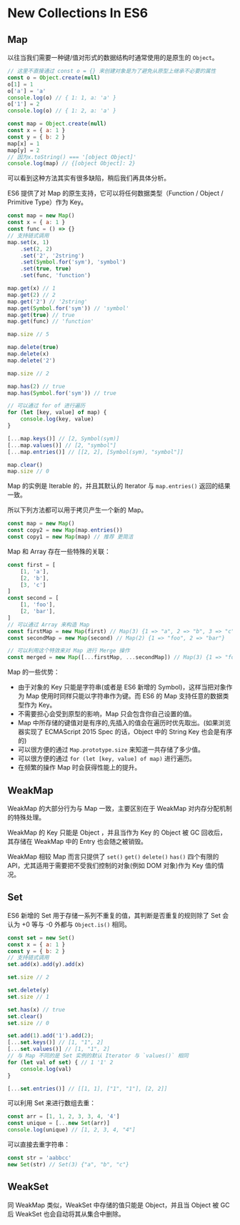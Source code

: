 # New Collections In ES6

## Map
以往当我们需要一种键/值对形式的数据结构时通常使用的是原生的 `Object`。
```js
// 这里不直接通过 const o = {} 来创建对象是为了避免从原型上继承不必要的属性
const o = Object.create(null)
o[1] = 1
o['a'] = 'a'
console.log(o) // { 1: 1, a: 'a' }
o['1'] = 2
console.log(o) // { 1: 2, a: 'a' }

const map = Object.create(null)
const x = { a: 1 }
const y = { b: 2 }
map[x] = 1
map[y] = 2
// 因为x.toString() === '[object Object]'
console.log(map) // {[object Object]: 2}
```
可以看到这种方法其实有很多缺陷，稍后我们再具体分析。  
    
ES6 提供了对 Map 的原生支持，它可以将任何数据类型（Function / Object / Primitive Type）作为 Key。  
```js
const map = new Map()
const x = { a: 1 }
const func = () => {}
// 支持链式调用
map.set(x, 1)
	.set(2, 2)
	.set('2', '2string')
	.set(Symbol.for('sym'), 'symbol')
	.set(true, true)
	.set(func, 'function')

map.get(x) // 1
map.get(2) // 2
map.get('2') // '2string'
map.get(Symbol.for('sym')) // 'symbol'
map.get(true) // true
map.get(func) // 'function'

map.size // 5

map.delete(true)
map.delete(x)
map.delete('2')

map.size // 2

map.has(2) // true
map.has(Symbol.for('sym')) // true

// 可以通过 for of 进行遍历
for (let [key, value] of map) {
	console.log(key, value)
}

[...map.keys()] // [2, Symbol(sym)]
[...map.values()] // [2, "symbol"]
[...map.entries()] // [[2, 2], [Symbol(sym), "symbol"]]

map.clear()
map.size // 0
```
Map 的实例是 Iterable 的，并且其默认的 Iterator 与 `map.entries()` 返回的结果一致。  

所以下列方法都可以用于拷贝产生一个新的 Map。
```js
const map = new Map()
const copy2 = new Map(map.entries())
const copy1 = new Map(map) // 推荐 更简洁
```

Map 和 Array 存在一些特殊的关联：
```js
const first = [
	[1, 'a'],
	[2, 'b'],
	[3, 'c']
]
const second = [
	[1, 'foo'],
	[2, 'bar'],
]
// 可以通过 Array 来构造 Map
const firstMap = new Map(first) // Map(3) {1 => "a", 2 => "b", 3 => "c"}
const secondMap = new Map(second) // Map(2) {1 => "foo", 2 => "bar"}

// 可以利用这个特效来对 Map 进行 Merge 操作
const merged = new Map([...firstMap, ...secondMap]) // Map(3) {1 => "foo", 2 => "bar", 3 => "c"}
```

Map 的一些优势：
* 由于对象的 Key 只能是字符串(或者是 ES6 新增的 Symbol)，这样当把对象作为 Map 使用时同样只能以字符串作为键。而 ES6 的 Map 支持任意的数据类型作为 Key。
* 不需要担心会受到原型的影响，Map 只会包含你自己设置的值。
* Map 中所存储的键值对是有序的,先插入的值会在遍历时优先取出。(如果浏览器实现了 ECMAScript 2015 Spec 的话，Object 中的 String Key 也会是有序的)
* 可以很方便的通过 `Map.prototype.size` 来知道一共存储了多少值。
* 可以很方便的通过 `for (let [key, value] of map)` 进行遍历。
* 在频繁的操作 Map 时会获得性能上的提升。

## WeakMap
WeakMap 的大部分行为与 Map 一致，主要区别在于 WeakMap 对内存分配机制的特殊处理。  

WeakMap 的 Key 只能是 Object ，并且当作为 Key 的 Object 被 GC 回收后，其存储在 WeakMap 中的 Entry 也会随之被销毁。  

WeakMap 相较 Map 而言只提供了 `set()` `get()` `delete()` `has()` 四个有限的API，尤其适用于需要把不受我们控制的对象(例如 DOM 对象)作为 Key 值的情况。

## Set
ES6 新增的 Set 用于存储一系列不重复的值，其判断是否重复的规则除了 Set 会认为 +0 等与 -0 外都与 `Object.is()` 相同。
```js
const set = new Set()
const x = { a: 1 }
const y = { b: 2 }
// 支持链式调用
set.add(x).add(y).add(x)

set.size // 2

set.delete(y)
set.size // 1

set.has(x) // true
set.clear()
set.size // 0

set.add(1).add('1').add(2);
[...set.keys()] // [1, "1", 2]
[...set.values()] // [1, "1", 2]
// 与 Map 不同的是 Set 实例的默认 Iterator 与 `values()` 相同 
for (let val of set) { // 1 '1' 2
	console.log(val)
}

[...set.entries()] // [[1, 1], ["1", "1"], [2, 2]]
``` 
可以利用 Set 来进行数组去重：
```js
const arr = [1, 1, 2, 3, 3, 4, '4']
const unique = [...new Set(arr)]
console.log(unique) // [1, 2, 3, 4, "4"]
```
可以直接去重字符串：
```js
const str = 'aabbcc'
new Set(str) // Set(3) {"a", "b", "c"}
```

## WeakSet
同 WeakMap 类似，WeakSet 中存储的值只能是 Object，并且当 Object 被 GC 后 WeakSet 也会自动将其从集合中删除。
